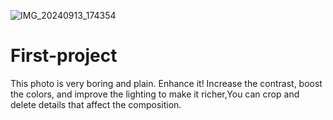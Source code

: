 
![IMG_20240913_174354](https://github.com/user-attachments/assets/b7d16c76-adc4-448e-bee1-bc9fb610a70a)
# First-project
This photo is very boring and plain. Enhance it! Increase the contrast, boost the colors, and improve the lighting to make it richer,You can crop and delete details that affect the composition.
